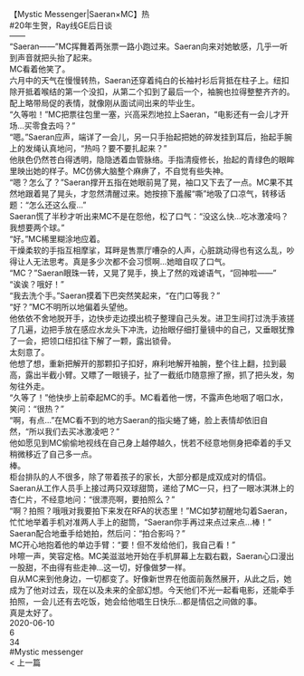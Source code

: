<br/>
【Mystic Messenger|Saeran×MC】热<br/>
#20年生贺，Ray线GE后日谈<br/>
——<br/>
“Saeran——”MC挥舞着两张票一路小跑过来。Saeran向来对她敏感，几乎一听到声音就把头抬了起来。<br/>
MC看着他笑了。<br/>
六月中的天气在慢慢转热，Saeran还穿着纯白的长袖衬衫后背抵在柱子上。纽扣除开抵着喉结的第一个没扣，从第二个扣到了最后一个，袖腕也拉得整整齐齐的。配上略带局促的表情，就像刚从面试间出来的毕业生。<br/>
“久等啦！”MC把票往包里一塞，兴高采烈地拉上Saeran，“电影还有一会儿才开场...买零食去吗？”<br/>
“嗯。”Saeran应声，端详了一会儿，另一只手抬起把她的碎发挂到耳后，抬起手腕上的发绳认真地问，“热吗？要不要扎起来？”<br/>
他肤色仍然苍白得透明，隐隐透着血管脉络。手指清瘦修长，抬起的青绿色的眼眸里映出她的样子。MC仿佛大脑整个麻痹了，不自觉有些失神。<br/>
“嗯？怎么了？”Saeran撑开五指在她眼前晃了晃，袖口又下去了一点。MC果不其然地跟着晃了晃头，才忽然清醒过来。她按捺下羞赧“嘶”地吸了口凉气，转移话题：“怎么还这么瘦...”<br/>
Saeran慌了半秒才听出来MC不是在怨他，松了口气：“没这么快...吃冰激凌吗？我想要两个球。”<br/>
“好。”MC稀里糊涂地应着。<br/>
干燥柔软的手指互相摩挲，耳畔是售票厅嘈杂的人声，心脏跳动得也有这么乱，吵得让人无法思考。真是多少次都不会习惯啊...她暗自叹了口气。<br/>
“MC？”Saeran眼珠一转，又晃了晃手，换上了然的戏谑语气，“回神啦——”<br/>
“诶诶？哦好！”<br/>
“我去洗个手。”Saeran摸着下巴突然笑起来，“在门口等我？”<br/>
“好？”MC不明所以地偏着头望他。<br/>
他依依不舍地脱开手，边快步走边摸出梳子整理自己头发。进卫生间打过洗手液搓了几遍，边把手放在感应水龙头下冲洗，边抬眼仔细打量镜中的自己，又垂眼犹豫了一会，把领口纽扣往下解了一颗，露出锁骨。<br/>
太刻意了。<br/>
他想了想，重新把解开的那颗扣子扣好，麻利地解开袖腕，整个往上翻，拉到最高，露出半截小臂。又瞟了一眼镜子，扯了一截纸巾随意擦了擦，抓了把头发，匆匆往外走。<br/>
“久等了！”他快步上前牵起MC的手。MC看着他一愣，不露声色地咽了咽口水，笑问：“很热？”<br/>
“啊，有点...”在MC看不到的地方Saeran的指尖蜷了蜷，脸上表情却依旧自然，“所以我们去买冰激凌吧？”<br/>
他如愿见到MC偷偷地视线在自己身上越停越久，恍若不经意地侧身把牵着的手又稍微移近了自己多一点。<br/>
棒。<br/>
柜台排队的人不很多，除了带着孩子的家长，大部分都是成双成对的情侣。Saeran从工作人员手上接过两只双球甜筒，递给了MC一只，扫了一眼冰淇淋上的杏仁片，不经意地问：“很漂亮啊，要拍照么？”<br/>
“啊？拍照？哦哦对我要拍下来发在RFA的状态里！”MC如梦初醒地勾着Saeran，忙忙地举着手机对准两人手上的甜筒，“Saeran你手再过来点过来点...棒！”<br/>
Saeran配合地垂手给她拍，然后问：“拍合影吗？”<br/>
MC开心地抱着他的单边手臂：“要！但不发给他们，我自己看！”<br/>
咔嚓一声，笑容定格。MC美滋滋地开始在手机屏幕上左戳右戳，Saeran心口漫出一股甜，不由得有些走神...这一切，好像做梦一样。<br/>
自从MC来到他身边，一切都变了。好像新世界在他面前轰然展开，从此之后，她成为了他对过去，现在以及未来的全部幻想。今天他们不光一起看电影，还能牵手拍照，一会儿还有去吃饭，她会给他唱生日快乐...都是情侣之间做的事。<br/>
真是太好了。<br/>
2020-06-10<br/>
6<br/>
34<br/>
#Mystic messenger<br/>
< 上一篇<br/>

